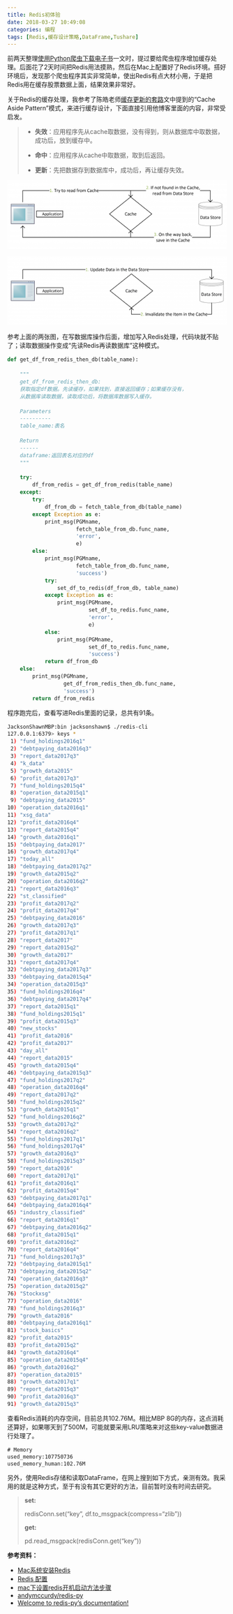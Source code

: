 ```yaml
---
title: Redis初体验
date: 2018-03-27 10:49:08
categories: 编程
tags: [Redis,缓存设计策略,DataFrame,Tushare]
---
```


前两天整理[使用Python爬虫下载电子书](/2018/03/21/python-crawler/)一文时，提过要给爬虫程序增加缓存处理。后面花了2天时间把Redis用法摸熟，然后在Mac上配置好了Redis环境。搭好环境后，发现那个爬虫程序其实非常简单，使出Redis有点大材小用，于是把Redis用在缓存股票数据上面，结果效果非常好。

关于Redis的缓存处理，我参考了陈皓老师[缓存更新的套路](https://coolshell.cn/articles/17416.html)文中提到的“Cache Aside Pattern”模式，来进行缓存设计，下面直接引用他博客里面的内容，非常受启发。

> - **失效**：应用程序先从cache取数据，没有得到，则从数据库中取数据，成功后，放到缓存中。
>
>
> - **命中**：应用程序从cache中取数据，取到后返回。
>
>
> - **更新**：先把数据存到数据库中，成功后，再让缓存失效。



![Fetch data from Redis](redis/Cache-Aside-Design-Pattern.png)

![Update data in db](redis/Updating-Data-within-Cache-Aside-Pattern.png)

<!--more-->

参考上面的两张图，在写数据库操作后面，增加写入Redis处理，代码块就不贴了；读取数据操作变成“先读Redis再读数据库”这种模式。

```python
def get_df_from_redis_then_db(table_name):  
    
    """
    get_df_from_redis_then_db:
    获取指定df数据。先读缓存，如果找到，直接返回缓存；如果缓存没有，
    从数据库读取数据，读取成功后，将数据库数据写入缓存。

    Parameters
    ----------
    table_name:表名
       
    Return
    ------
    dataframe:返回表名对应的df
    """
    
    try:      
        df_from_redis = get_df_from_redis(table_name)
    except:
        try:
            df_from_db = fetch_table_from_db(table_name)
        except Exception as e:
            print_msg(PGMname, 
                      fetch_table_from_db.func_name,
                      'error',
                      e)    
        else:
            print_msg(PGMname, 
                      fetch_table_from_db.func_name,
                      'success')
            try:
                set_df_to_redis(df_from_db, table_name)
            except Exception as e:
                print_msg(PGMname, 
                          set_df_to_redis.func_name,
                          'error',
                          e)    
            else:
                print_msg(PGMname, 
                          set_df_to_redis.func_name,
                          'success')
            return df_from_db
    else:
        print_msg(PGMname, 
                  get_df_from_redis_then_db.func_name,
                  'success')
        return df_from_redis
```

程序跑完后，查看写进Redis里面的记录，总共有91条。

```bash
JacksonShawnMBP:bin jacksonshawn$ ./redis-cli
127.0.0.1:6379> keys *
 1) "fund_holdings2016q1"
 2) "debtpaying_data2016q3"
 3) "report_data2017q3"
 4) "k_data"
 5) "growth_data2015"
 6) "profit_data2017q3"
 7) "fund_holdings2015q4"
 8) "operation_data2015q1"
 9) "debtpaying_data2015"
10) "operation_data2016q1"
11) "xsg_data"
12) "profit_data2016q4"
13) "report_data2015q4"
14) "growth_data2016q1"
15) "debtpaying_data2017"
16) "growth_data2017q4"
17) "today_all"
18) "debtpaying_data2017q2"
19) "growth_data2015q2"
20) "operation_data2016q2"
21) "report_data2016q3"
22) "st_classified"
23) "profit_data2017q2"
24) "profit_data2017q4"
25) "debtpaying_data2016"
26) "growth_data2017q3"
27) "profit_data2017q1"
28) "report_data2017"
29) "report_data2015q2"
30) "growth_data2017"
31) "report_data2017q4"
32) "debtpaying_data2017q3"
33) "debtpaying_data2015q4"
34) "operation_data2015q3"
35) "fund_holdings2016q4"
36) "debtpaying_data2017q4"
37) "report_data2015q1"
38) "fund_holdings2015q1"
39) "profit_data2015q3"
40) "new_stocks"
41) "profit_data2016"
42) "profit_data2017"
43) "day_all"
44) "report_data2015"
45) "growth_data2015q4"
46) "debtpaying_data2015q3"
47) "fund_holdings2017q2"
48) "operation_data2016q4"
49) "report_data2017q2"
50) "fund_holdings2015q2"
51) "growth_data2015q1"
52) "fund_holdings2016q2"
53) "growth_data2017q2"
54) "report_data2016q2"
55) "fund_holdings2017q1"
56) "fund_holdings2017q4"
57) "growth_data2016q3"
58) "fund_holdings2015q3"
59) "report_data2016"
60) "report_data2017q1"
61) "profit_data2016q1"
62) "profit_data2015q4"
63) "debtpaying_data2017q1"
64) "debtpaying_data2016q4"
65) "industry_classified"
66) "report_data2016q1"
67) "debtpaying_data2016q2"
68) "profit_data2015q1"
69) "profit_data2016q2"
70) "report_data2016q4"
71) "fund_holdings2017q3"
72) "debtpaying_data2015q1"
73) "debtpaying_data2015q2"
74) "operation_data2016q3"
75) "operation_data2015q2"
76) "Stockxsg"
77) "operation_data2016"
78) "fund_holdings2016q3"
79) "growth_data2016"
80) "debtpaying_data2016q1"
81) "stock_basics"
82) "profit_data2015"
83) "profit_data2015q2"
84) "growth_data2016q4"
85) "operation_data2015q4"
86) "growth_data2016q2"
87) "operation_data2015"
88) "growth_data2017q1"
89) "report_data2015q3"
90) "profit_data2016q3"
91) "growth_data2015q3"
```

查看Redis消耗的内存空间，目前总共102.76M。相比MBP 8G的内存，这点消耗还算好，如果哪天到了500M，可能就要采用LRU策略来对这些key-value数据进行处理了。

```shell
# Memory
used_memory:107750736
used_memory_human:102.76M
```

另外，使用Redis存储和读取DataFrame，在网上搜到如下方式，亲测有效。我采用的就是这种方式，至于有没有其它更好的方法，目前暂时没有时间去研究。

> **set:**
>
> redisConn.set(“key”, df.to_msgpack(compress=“zlib”))
>
> **get:**
>
> pd.read_msgpack(redisConn.get(“key”))
>

**参考资料：**
- [Mac系统安装Redis](https://blog.csdn.net/mrsyf/article/details/79624054)
- [Redis 配置](http://www.redis.net.cn/tutorial/3504.html)
- [mac下设置redis开机启动方法步骤](https://blog.csdn.net/zzhongcy/article/details/70884701)
- [andymccurdy/redis-py](https://github.com/andymccurdy/redis-py)
- [Welcome to redis-py’s documentation!](https://redis-py.readthedocs.io/en/latest/)

